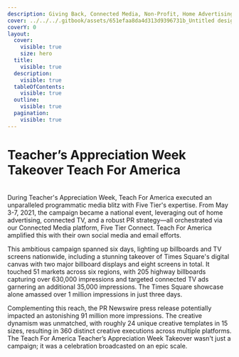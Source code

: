 ```yaml
---
description: Giving Back, Connected Media, Non-Profit, Home Advertising, Connected TV
cover: ../../../.gitbook/assets/651efaa8da4d313d9396731b_Untitled design-p-800.png
coverY: 0
layout:
  cover:
    visible: true
    size: hero
  title:
    visible: true
  description:
    visible: true
  tableOfContents:
    visible: true
  outline:
    visible: true
  pagination:
    visible: true
---
```


# Teacher’s Appreciation Week Takeover Teach For America

\
During Teacher's Appreciation Week, Teach For America executed an unparalleled programmatic media blitz with Five Tier's expertise. From May 3-7, 2021, the campaign became a national event, leveraging out of home advertising, connected TV, and a robust PR strategy—all orchestrated via our Connected Media platform, Five Tier Connect. Teach For America amplified this with their own social media and email efforts.

This ambitious campaign spanned six days, lighting up billboards and TV screens nationwide, including a stunning takeover of Times Square's digital canvas with two major billboard displays and eight screens in total. It touched 51 markets across six regions, with 205 highway billboards capturing over 630,000 impressions and targeted connected TV ads garnering an additional 35,000 impressions. The Times Square showcase alone amassed over 1 million impressions in just three days.

Complementing this reach, the PR Newswire press release potentially impacted an astonishing 91 million more impressions. The creative dynamism was unmatched, with roughly 24 unique creative templates in 15 sizes, resulting in 360 distinct creative executions across multiple platforms. The Teach For America Teacher’s Appreciation Week Takeover wasn't just a campaign; it was a celebration broadcasted on an epic scale.
